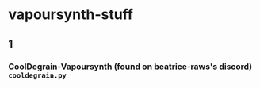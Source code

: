 # vapoursynth-stuff

## **1**

### CoolDegrain-Vapoursynth (found on beatrice-raws's discord) `cooldegrain.py`
